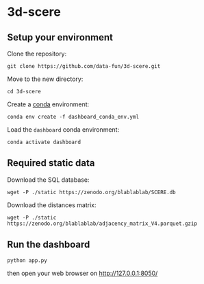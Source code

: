# 3d-scere

## Setup your environment

Clone the repository:
```
git clone https://github.com/data-fun/3d-scere.git
```

Move to the new directory:
```
cd 3d-scere
```

Create a [conda](https://docs.conda.io/en/latest/miniconda.html) environment:
```
conda env create -f dashboard_conda_env.yml
```

Load the `dashboard` conda environment:
```
conda activate dashboard
```

## Required static data

Download the SQL database:
```
wget -P ./static https://zenodo.org/blablablab/SCERE.db
```

Download the distances matrix:
```
wget -P ./static https://zenodo.org/blablablab/adjacency_matrix_V4.parquet.gzip
```

## Run the dashboard

```
python app.py
```

then open your web browser on <http://127.0.0.1:8050/>

